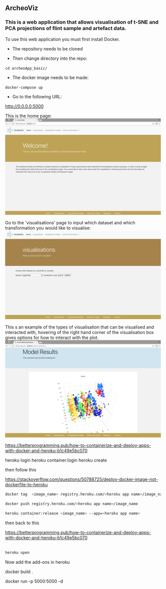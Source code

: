 ## ArcheoViz


### This is a web application that allows visualisation of t-SNE and PCA projections of flint sample and artefact data. 

To use this web application you must first install Docker.

* The repository needs to be cloned

* Then change directory into the repo:

`cd archeoApp_basic/`

* The docker image needs to be made:

`docker-compose up` 

* Go to the following URL:

http://0.0.0.0:5000

This is the home page:
![alt text](screenshots/archeo_home.png "Home")

Go to the 'visualisations' page to input which dataset and which transformation you would like to visualise:
![alt text](screenshots/archeo_form.png "form")

This s an example of the types of visualisation that can be visualised and interacted with, hovering of the right hand corner of the visualisation box gives options for how to interact with the plot.
![alt text](screenshots/archeo_viz.png "visualisation")






https://betterprogramming.pub/how-to-containerize-and-deploy-apps-with-docker-and-heroku-b1c49e5bc070

heroku login
heroku container:login
heroku create

then follow this

https://stackoverflow.com/questions/50788725/deploy-docker-image-not-dockerfile-to-heroku

```bash
docker tag  <image_name> registry.heroku.com/<heroku app name>/image_name
```
```bash
docker push registry.heroku.com/<heroku app name>/image_name
```
```bash
heroku container:release <image_name> --app=<heroku app name>
```

then back to this 

https://betterprogramming.pub/how-to-containerize-and-deploy-apps-with-docker-and-heroku-b1c49e5bc070

```bash

heroku open
```

Now add the add-ons in heroku


docker build .



docker run -p 5000:5000 -d <image id>
